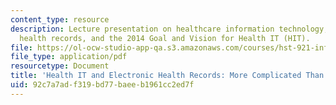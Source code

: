 ```yaml
---
content_type: resource
description: Lecture presentation on healthcare information technology, electronic
  health records, and the 2014 Goal and Vision for Health IT (HIT).
file: https://ol-ocw-studio-app-qa.s3.amazonaws.com/courses/hst-921-information-technology-in-the-health-care-system-of-the-future-spring-2009/92c7a7adf319bd77baeeb1961cc2ed7f_MITHST_921S09_lec03_bell.pdf
file_type: application/pdf
resourcetype: Document
title: 'Health IT and Electronic Health Records: More Complicated Than You Thought'
uid: 92c7a7ad-f319-bd77-baee-b1961cc2ed7f
---
```

